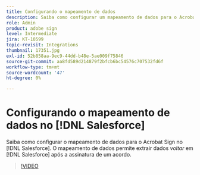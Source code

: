 ```yaml
---
title: Configurando o mapeamento de dados
description: Saiba como configurar um mapeamento de dados para o Acrobat Sign no [!DNL Salesforce]
role: Admin
product: adobe sign
level: Intermediate
jira: KT-10599
topic-revisit: Integrations
thumbnail: 17351.jpg
exl-id: 52b858aa-9ec9-44dd-b48e-5ae009f75846
source-git-commit: aa8fd589d214879f2bfcb6bc54576c707532fd6f
workflow-type: tm+mt
source-wordcount: '47'
ht-degree: 0%

---
```


# Configurando o mapeamento de dados no [!DNL Salesforce]

Saiba como configurar o mapeamento de dados para o Acrobat Sign no [!DNL Salesforce]. O mapeamento de dados permite extrair dados _voltar_ em [!DNL Salesforce] após a assinatura de um acordo.

>[!VIDEO](https://video.tv.adobe.com/v/3409073?quality=12&learn=on&hidetitle=true)
